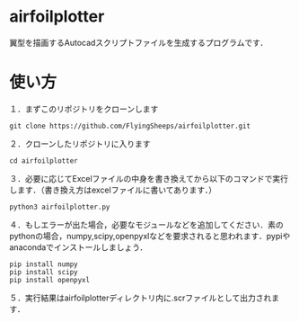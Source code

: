# airfoilplotter
翼型を描画するAutocadスクリプトファイルを生成するプログラムです．

# 使い方
１．まずこのリポジトリをクローンします
```
git clone https://github.com/FlyingSheeps/airfoilplotter.git
```
２．クローンしたリポジトリに入ります
```
cd airfoilplotter
```
３．必要に応じてExcelファイルの中身を書き換えてから以下のコマンドで実行します．（書き換え方はexcelファイルに書いてあります．）
```
python3 airfoilplotter.py
```
４．もしエラーが出た場合，必要なモジュールなどを追加してください．素のpythonの場合，numpy,scipy,openpyxlなどを要求されると思われます．pypiやanacondaでインストールしましょう．
```
pip install numpy
pip install scipy
pip install openpyxl
```
５．実行結果はairfoilplotterディレクトリ内に.scrファイルとして出力されます．

